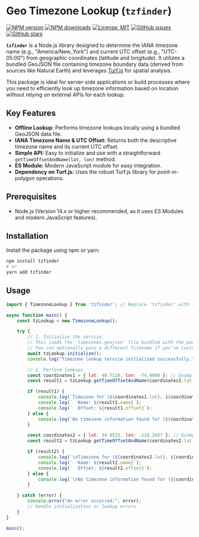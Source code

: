 # Geo Timezone Lookup (`tzfinder`)

[![NPM version](https://img.shields.io/npm/v/tzfinder.svg?style=flat)](https://www.npmjs.com/package/tzfinder)
[![NPM downloads](https://img.shields.io/npm/dm/tzfinder.svg?style=flat)](https://www.npmjs.com/package/tzfinder)
[![License: MIT](https://img.shields.io/badge/License-MIT-yellow.svg)](https://opensource.org/licenses/MIT)
[![GitHub issues](https://img.shields.io/github/issues/munim110/tzfinder.svg)](https://github.com/munim110/tzfinder/issues)
[![GitHub stars](https://img.shields.io/github/stars/munim110/tzfinder.svg)](https://github.com/munim110/tzfinder/stargazers)

**`tzfinder`** is a Node.js library designed to determine the IANA timezone name (e.g., "America/New_York") and current UTC offset (e.g., "UTC-05:00") from geographic coordinates (latitude and longitude). It utilizes a bundled GeoJSON file containing timezone boundary data (derived from sources like Natural Earth) and leverages [Turf.js](https://turfjs.org/) for spatial analysis.

This package is ideal for server-side applications or build processes where you need to efficiently look up timezone information based on location without relying on external APIs for each lookup.

## Key Features

* **Offline Lookup:** Performs timezone lookups locally using a bundled GeoJSON data file.
* **IANA Timezone Name & UTC Offset:** Returns both the descriptive timezone name and its current UTC offset.
* **Simple API:** Easy to initialize and use with a straightforward `getTimeOffsetAndName(lat, lon)` method.
* **ES Module:** Modern JavaScript module for easy integration.
* **Dependency on Turf.js:** Uses the robust Turf.js library for point-in-polygon operations.

## Prerequisites

* Node.js (Version 14.x or higher recommended, as it uses ES Modules and modern JavaScript features).

## Installation

Install the package using npm or yarn:

```bash
npm install tzfinder
# or
yarn add tzfinder
```

## Usage
```javascript
import { TimezoneLookup } from 'tzfinder'; // Replace 'tzfinder' with the actual package name

async function main() {
    const tzLookup = new TimezoneLookup();

    try {
        // 1. Initialize the service.
        // This loads the 'timezones.geojson' file bundled with the package.
        // You can optionally pass a different filename if you've customized the package.
        await tzLookup.initialize();
        console.log("Timezone lookup service initialized successfully.");

        // 2. Perform lookups
        const coordinates1 = { lat: 40.7128, lon: -74.0060 }; // Example: New York City
        const result1 = tzLookup.getTimeOffsetAndName(coordinates1.lat, coordinates1.lon);

        if (result1) {
            console.log(`Timezone for (${coordinates1.lat}, ${coordinates1.lon}):`);
            console.log(`  Name: ${result1.name}`);
            console.log(`  Offset: ${result1.offset}`);
        } else {
            console.log(`No timezone information found for (${coordinates1.lat}, ${coordinates1.lon}). This might be an ocean or an area not covered.`);
        }

        const coordinates2 = { lat: 34.0522, lon: -118.2437 }; // Example: Los Angeles
        const result2 = tzLookup.getTimeOffsetAndName(coordinates2.lat, coordinates2.lon);

        if (result2) {
            console.log(`\nTimezone for (${coordinates2.lat}, ${coordinates2.lon}):`);
            console.log(`  Name: ${result2.name}`);
            console.log(`  Offset: ${result2.offset}`);
        } else {
            console.log(`\nNo timezone information found for (${coordinates2.lat}, ${coordinates2.lon}).`);
        }

    } catch (error) {
        console.error("An error occurred:", error);
        // Handle initialization or lookup errors
    }
}

main();
```